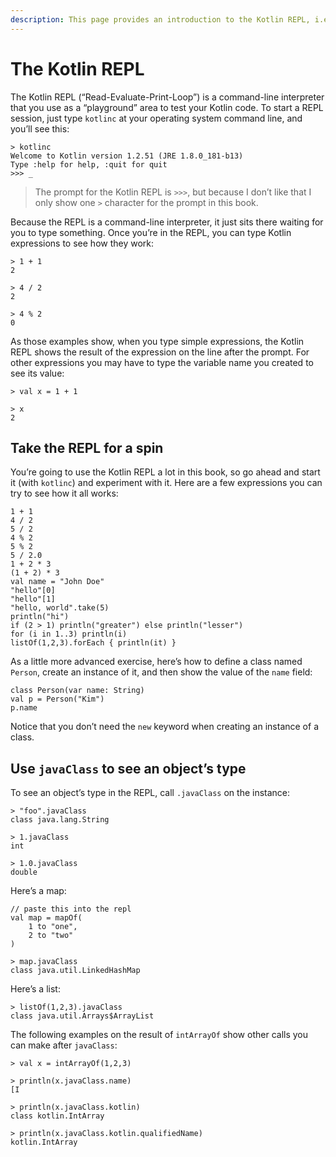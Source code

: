 ```yaml
---
description: This page provides an introduction to the Kotlin REPL, i.e., its command-line interpreter.
---
```



# The Kotlin REPL

The Kotlin REPL (“Read-Evaluate-Print-Loop”) is a command-line interpreter that you use as a “playground” area to test your Kotlin code. To start a REPL session, just type `kotlinc` at your operating system command line, and you’ll see this:

````
> kotlinc
Welcome to Kotlin version 1.2.51 (JRE 1.8.0_181-b13)
Type :help for help, :quit for quit
>>> _
````

>The prompt for the Kotlin REPL is `>>>`, but because I don’t like that I only show one `>` character for the prompt in this book.

Because the REPL is a command-line interpreter, it just sits there waiting for you to type something. Once you’re in the REPL, you can type Kotlin expressions to see how they work:

````
> 1 + 1
2

> 4 / 2
2

> 4 % 2
0
````

As those examples show, when you type simple expressions, the Kotlin REPL shows the result of the expression on the line after the prompt. For other expressions you may have to type the variable name you created to see its value:

````
> val x = 1 + 1

> x
2
````



## Take the REPL for a spin

You’re going to use the Kotlin REPL a lot in this book, so go ahead and start it (with `kotlinc`) and experiment with it. Here are a few expressions you can try to see how it all works:

````
1 + 1
4 / 2
5 / 2
4 % 2
5 % 2
5 / 2.0
1 + 2 * 3
(1 + 2) * 3
val name = "John Doe"
"hello"[0]
"hello"[1]
"hello, world".take(5)
println("hi")
if (2 > 1) println("greater") else println("lesser")
for (i in 1..3) println(i)
listOf(1,2,3).forEach { println(it) }
````

As a little more advanced exercise, here’s how to define a class named `Person`, create an instance of it, and then show the value of the `name` field:

````
class Person(var name: String)
val p = Person("Kim")
p.name
````

Notice that you don’t need the `new` keyword when creating an instance of a class.



## Use `javaClass` to see an object’s type

To see an object’s type in the REPL, call `.javaClass` on the instance:

````
> "foo".javaClass
class java.lang.String

> 1.javaClass
int

> 1.0.javaClass
double
````

Here’s a map:

````
// paste this into the repl
val map = mapOf(
    1 to "one",
    2 to "two"
)

> map.javaClass
class java.util.LinkedHashMap
````

Here’s a list:

````
> listOf(1,2,3).javaClass
class java.util.Arrays$ArrayList
````

The following examples on the result of `intArrayOf` show other calls you can make after `javaClass`:

````
> val x = intArrayOf(1,2,3)

> println(x.javaClass.name)
[I

> println(x.javaClass.kotlin)
class kotlin.IntArray

> println(x.javaClass.kotlin.qualifiedName)
kotlin.IntArray
````








